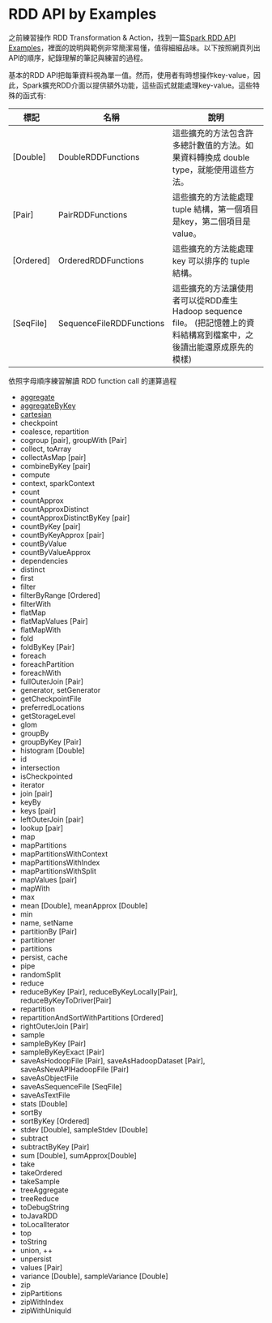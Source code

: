 # RDD API by Examples

之前練習操作 RDD Transformation & Action，找到一篇[Spark RDD API Examples](http://homepage.cs.latrobe.edu.au/zhe/ZhenHeSparkRDDAPIExamples.html)，裡面的說明與範例非常簡潔易懂，值得細細品味。以下按照網頁列出API的順序，紀錄理解的筆記與練習的過程。

基本的RDD API把每筆資料視為單一值。然而，使用者有時想操作key-value，因此，Spark擴充RDD介面以提供額外功能，這些函式就能處理key-value。這些特殊的函式有:

| 標記 | 名稱 | 說明 |
|------|------|------|
| [Double] | DoubleRDDFunctions | 這些擴充的方法包含許多總計數值的方法。如果資料轉換成 double type，就能使用這些方法。 |
| [Pair] | PairRDDFunctions | 這些擴充的方法能處理 tuple 結構，第一個項目是key，第二個項目是value。 |
| [Ordered] | OrderedRDDFunctions | 這些擴充的方法能處理 key 可以排序的 tuple 結構。 |
| [SeqFile] | SequenceFileRDDFunctions | 這些擴充的方法讓使用者可以從RDD產生Hadoop sequence file。 (把記憶體上的資料結構寫到檔案中，之後讀出能還原成原先的模樣) |

依照字母順序練習解讀 RDD function call 的運算過程
- [aggregate](aggregate.md)
- [aggregateByKey](aggregateByKey.md) 
- [cartesian](cartesian.md)
- checkpoint
- coalesce, repartition
- cogroup [pair], groupWith [Pair]
- collect, toArray
- collectAsMap [pair]
- combineByKey [pair]
- compute
- context, sparkContext
- count
- countApprox
- countApproxDistinct
- countApproxDistinctByKey [pair]
- countByKey [pair]
- countByKeyApprox [pair]
- countByValue
- countByValueApprox
- dependencies
- distinct
- first
- filter
- filterByRange [Ordered]
- filterWith
- flatMap
- flatMapValues [Pair]
- flatMapWith
- fold
- foldByKey [Pair]
- foreach
- foreachPartition
- foreachWith
- fullOuterJoin [Pair]
- generator, setGenerator
- getCheckpointFile
- preferredLocations
- getStorageLevel
- glom
- groupBy
- groupByKey [Pair]
- histogram [Double]
- id
- intersection
- isCheckpointed
- iterator
- join [pair]
- keyBy
- keys [pair]
- leftOuterJoin [pair]
- lookup [pair]
- map
- mapPartitions
- mapPartitionsWithContext
- mapPartitionsWithIndex
- mapPartitionsWithSplit
- mapValues [pair]
- mapWith
- max
- mean [Double], meanApprox [Double]
- min
- name, setName
- partitionBy [Pair]
- partitioner
- partitions
- persist, cache
- pipe
- randomSplit
- reduce
- reduceByKey [Pair], reduceByKeyLocally[Pair], reduceByKeyToDriver[Pair]
- repartition
- repartitionAndSortWithPartitions [Ordered]
- rightOuterJoin [Pair]
- sample
- sampleByKey [Pair]
- sampleByKeyExact [Pair]
- saveAsHodoopFile [Pair], saveAsHadoopDataset [Pair], saveAsNewAPIHadoopFile [Pair]
- saveAsObjectFile
- saveAsSequenceFile [SeqFile]
- saveAsTextFile
- stats [Double]
- sortBy
- sortByKey [Ordered]
- stdev [Double], sampleStdev [Double]
- subtract
- subtractByKey [Pair]
- sum [Double], sumApprox[Double]
- take
- takeOrdered
- takeSample
- treeAggregate
- treeReduce
- toDebugString
- toJavaRDD
- toLocalIterator
- top
- toString
- union, ++
- unpersist
- values [Pair]
- variance [Double], sampleVariance [Double]
- zip
- zipPartitions
- zipWithIndex
- zipWithUniquId
